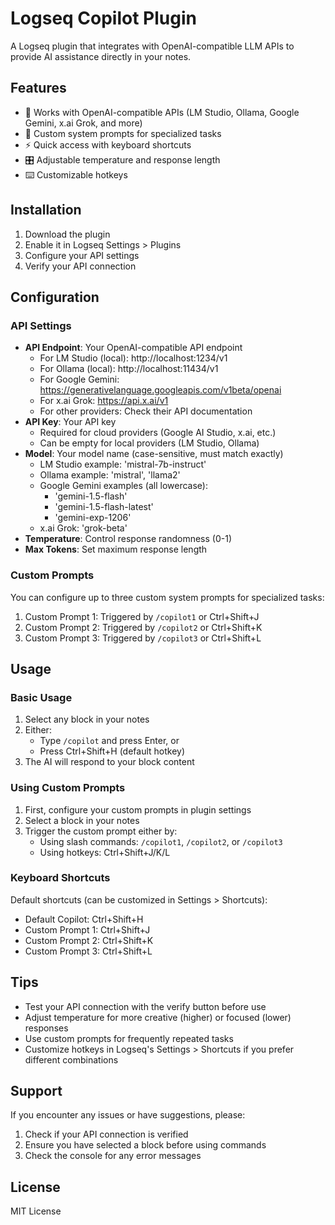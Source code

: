 # Logseq Copilot Plugin

A Logseq plugin that integrates with OpenAI-compatible LLM APIs to provide AI assistance directly in your notes.

## Features

- 🔌 Works with OpenAI-compatible APIs (LM Studio, Ollama, Google Gemini, x.ai Grok, and more)
- 🎯 Custom system prompts for specialized tasks
- ⚡️ Quick access with keyboard shortcuts
- 🎛️ Adjustable temperature and response length
- ⌨️ Customizable hotkeys

## Installation

1. Download the plugin
2. Enable it in Logseq Settings > Plugins
3. Configure your API settings
4. Verify your API connection

## Configuration

### API Settings
- **API Endpoint**: Your OpenAI-compatible API endpoint
  - For LM Studio (local): http://localhost:1234/v1
  - For Ollama (local): http://localhost:11434/v1
  - For Google Gemini: https://generativelanguage.googleapis.com/v1beta/openai
  - For x.ai Grok: https://api.x.ai/v1
  - For other providers: Check their API documentation
- **API Key**: Your API key
  - Required for cloud providers (Google AI Studio, x.ai, etc.)
  - Can be empty for local providers (LM Studio, Ollama)
- **Model**: Your model name (case-sensitive, must match exactly)
  - LM Studio example: 'mistral-7b-instruct'
  - Ollama example: 'mistral', 'llama2'
  - Google Gemini examples (all lowercase):
    * 'gemini-1.5-flash'
    * 'gemini-1.5-flash-latest'
    * 'gemini-exp-1206'
  - x.ai Grok: 'grok-beta'
- **Temperature**: Control response randomness (0-1)
- **Max Tokens**: Set maximum response length

### Custom Prompts
You can configure up to three custom system prompts for specialized tasks:
1. Custom Prompt 1: Triggered by `/copilot1` or Ctrl+Shift+J
2. Custom Prompt 2: Triggered by `/copilot2` or Ctrl+Shift+K
3. Custom Prompt 3: Triggered by `/copilot3` or Ctrl+Shift+L

## Usage

### Basic Usage
1. Select any block in your notes
2. Either:
   - Type `/copilot` and press Enter, or
   - Press Ctrl+Shift+H (default hotkey)
3. The AI will respond to your block content

### Using Custom Prompts
1. First, configure your custom prompts in plugin settings
2. Select a block in your notes
3. Trigger the custom prompt either by:
   - Using slash commands: `/copilot1`, `/copilot2`, or `/copilot3`
   - Using hotkeys: Ctrl+Shift+J/K/L

### Keyboard Shortcuts
Default shortcuts (can be customized in Settings > Shortcuts):
- Default Copilot: Ctrl+Shift+H
- Custom Prompt 1: Ctrl+Shift+J
- Custom Prompt 2: Ctrl+Shift+K
- Custom Prompt 3: Ctrl+Shift+L

## Tips
- Test your API connection with the verify button before use
- Adjust temperature for more creative (higher) or focused (lower) responses
- Use custom prompts for frequently repeated tasks
- Customize hotkeys in Logseq's Settings > Shortcuts if you prefer different combinations

## Support
If you encounter any issues or have suggestions, please:
1. Check if your API connection is verified
2. Ensure you have selected a block before using commands
3. Check the console for any error messages

## License
MIT License
